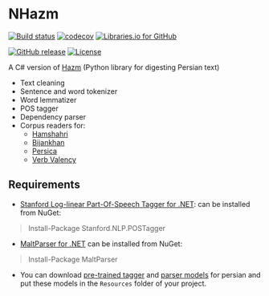 NHazm
=====
[![Build status](https://ci.appveyor.com/api/projects/status/el9vqyfy45vxsu1w?svg=true)](https://ci.appveyor.com/project/mojtaba-khallash/nhazm)
[![codecov](https://codecov.io/gh/mojtaba-khallash/NHazm/branch/master/graph/badge.svg)](https://codecov.io/gh/mojtaba-khallash/NHazm)
[![Libraries.io for GitHub](https://img.shields.io/librariesio/github/mojtaba-khallash/NHazm.svg)](https://libraries.io/github/mojtaba-khallash/NHazm)

[![GitHub release](https://img.shields.io/github/release/mojtaba-khallash/NHazm.svg)](https://github.com/mojtaba-khallash/NHazm/releases)
[![License](http://img.shields.io/:license-mit-blue.svg)](http://badges.mit-license.org)

A C# version of [Hazm](https://github.com/sobhe/hazm) (Python library for digesting Persian text)

+ Text cleaning
+ Sentence and word tokenizer
+ Word lemmatizer
+ POS tagger
+ Dependency parser
+ Corpus readers for:
   * [Hamshahri](http://ece.ut.ac.ir/dbrg/hamshahri/)
   * [Bijankhan](http://ece.ut.ac.ir/dbrg/bijankhan/)
   * [Persica](https://sourceforge.net/projects/persica/)
   * [Verb Valency](http://dadegan.ir/catalog/pervallex)


## Requirements
* [Stanford Log-linear Part-Of-Speech Tagger for .NET](http://sergey-tihon.github.io/Stanford.NLP.NET/StanfordPOSTagger.html): can be installed from NuGet: 
> Install-Package Stanford.NLP.POSTagger

* [MaltParser for .NET](http://sergey-tihon.github.io/MaltParser.NET/) can be installed from NuGet: 
> Install-Package MaltParser

* You can download  [pre-trained tagger](http://dl.dropboxusercontent.com/u/90405495/resources.zip) and [parser models](http://dl.dropboxusercontent.com/u/90405495/resources-extra.zip) for persian and put these models in the `Resources` folder of your project.
